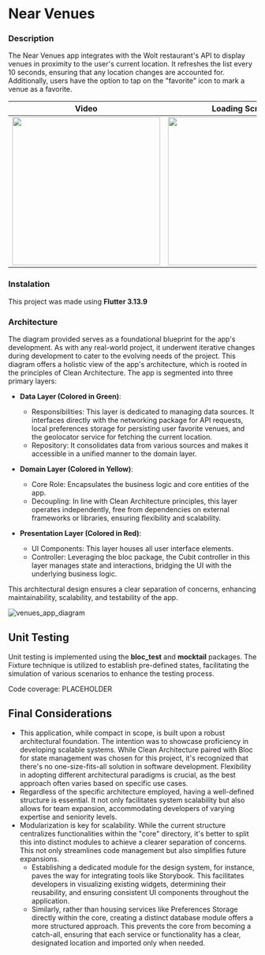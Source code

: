 # Near Venues

### Description
The Near Venues app integrates with the Wolt restaurant's API to display venues in proximity to the user's current location. It refreshes the list every 10 seconds, ensuring that any location changes are accounted for. Additionally, users have the option to tap on the "favorite" icon to mark a venue as a favorite.

| Video | Loading Screen | Error Screen |
| ------------- | ------------- | ----------- | 
|<img src="https://github.com/GManzke/venues_app/assets/52476927/4eb49279-33b0-4f01-a5d6-75a39a2b45db" width="300">| <img src="https://github.com/GManzke/venues_app/assets/52476927/933b0f5f-ad9b-4ead-a298-0e8f018c9235" width="300">|<img src="https://github.com/GManzke/venues_app/assets/52476927/91b467a6-482d-4ea1-898e-eea7173c5de2" width="300">|

### Instalation

This project was made using **Flutter 3.13.9**

### Architecture

The diagram provided serves as a foundational blueprint for the app's development. As with any real-world project, it underwent iterative changes during development to cater to the evolving needs of the project. This diagram offers a holistic view of the app's architecture, which is rooted in the principles of Clean Architecture. The app is segmented into three primary layers:

- **Data Layer (Colored in Green)**:
  - Responsibilities: This layer is dedicated to managing data sources. It interfaces directly with the networking package for API requests, local preferences storage for persisting user favorite venues, and the geolocator service for fetching the current location.
  - Repository: It consolidates data from various sources and makes it accessible in a unified manner to the domain layer.

- **Domain Layer (Colored in Yellow)**:
  - Core Role: Encapsulates the business logic and core entities of the app.
  - Decoupling: In line with Clean Architecture principles, this layer operates independently, free from dependencies on external frameworks or libraries, ensuring flexibility and scalability.

- **Presentation Layer (Colored in Red)**:
  - UI Components: This layer houses all user interface elements.
  - Controller: Leveraging the bloc package, the Cubit controller in this layer manages state and interactions, bridging the UI with the underlying business logic.

This architectural design ensures a clear separation of concerns, enhancing maintainability, scalability, and testability of the app.

![venues_app_diagram](https://github.com/GManzke/venues_app/assets/52476927/d955c5e5-e0d8-4dd5-8ac0-3bff1ebe442d)

## Unit Testing

Unit testing is implemented using the **bloc_test** and **mocktail** packages. The Fixture technique is utilized to establish pre-defined states, facilitating the simulation of various scenarios to enhance the testing process.

Code coverage:
PLACEHOLDER


## Final Considerations 

- This application, while compact in scope, is built upon a robust architectural foundation. The intention was to showcase proficiency in developing scalable systems. While Clean Architecture paired with Bloc for state management was chosen for this project, it's recognized that there's no one-size-fits-all solution in software development. Flexibility in adopting different architectural paradigms is crucial, as the best approach often varies based on specific use cases.
- Regardless of the specific architecture employed, having a well-defined structure is essential. It not only facilitates system scalability but also allows for team expansion, accommodating developers of varying expertise and seniority levels.
- Modularization is key for scalability. While the current structure centralizes functionalities within the "core" directory, it's better to split this into distinct modules to achieve a clearer separation of concerns. This not only streamlines code management but also simplifies future expansions.
  - Establishing a dedicated module for the design system, for instance, paves the way for integrating tools like Storybook. This facilitates developers in visualizing existing widgets, determining their reusability, and ensuring consistent UI components throughout the application.
  - Similarly, rather than housing services like Preferences Storage directly within the core, creating a distinct database module offers a more structured approach. This prevents the core from becoming a catch-all, ensuring that each service or functionality has a clear, designated location and imported only when needed.

